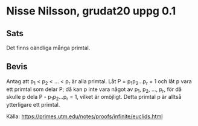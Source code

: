 # Nisse Nilsson, grudat20 uppg 0.1

## Sats

Det finns oändliga många primtal.

## Bevis

Antag att p<sub>1</sub> < p<sub>2</sub>  < ... < p<sub>r</sub> är alla primtal.
Låt P = p<sub>1</sub>p<sub>2</sub>...p<sub>r</sub> + 1 och
låt p vara ett primtal som delar P;
då kan p inte vara något av p<sub>1</sub>, p<sub>2</sub>, ..., p<sub>r</sub>,
för då skulle p dela P - p<sub>1</sub>p<sub>2</sub>...p<sub>r</sub> = 1,
vilket är omöjligt. Detta primtal p är alltså ytterligare ett primtal.

Källa: https://primes.utm.edu/notes/proofs/infinite/euclids.html
